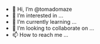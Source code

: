- 👋 Hi, I’m @tomadomaze
- 👀 I’m interested in ...
- 🌱 I’m currently learning ...
- 💞️ I’m looking to collaborate on ...
- 📫 How to reach me ...

<!---
tomadomaze/tomadomaze is a ✨ special ✨ repository because its `README.md` (this file) appears on your GitHub profile.
You can click the Preview link to take a look at your changes.
--->
